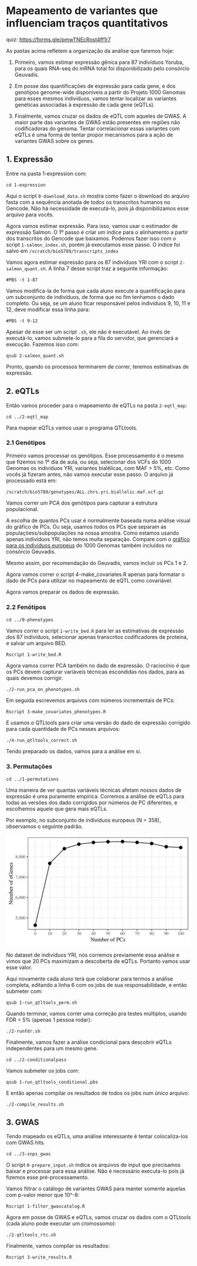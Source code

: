 # Mapeamento de variantes que influenciam traços quantitativos

quiz: https://forms.gle/pmwTNEcRost4ff1r7

As pastas acima refletem a organização da análise que faremos hoje:

1. Primeiro, vamos estimar expressão gênica para 87 indivíduos Yoruba, para os quais RNA-seq do mRNA total foi disponibilizado pelo consórcio Geuvadis.

2. Em posse das quantificações de expressão para cada gene, e dos genótipos genome-wide disponíveis a partir do Projeto 1000 Genomas para esses mesmos indivíduos, vamos tentar localizar as variantes genéticas associadas à expressão de cada gene (eQTLs).

3. Finalmente, vamos cruzar os dados de eQTL com aqueles de GWAS. A maior parte das variantes de GWAS estão presentes em regiões não codificadoras do genoma. Tentar correlacionar essas variantes com eQTLs é uma forma de tentar propor mecanismos para a ação de variantes GWAS sobre os genes.

## 1. Expressão

Entre na pasta 1-expression com:

```
cd 1-expression
```

Aqui o script `0-download_data.sh` mostra como fazer o download do arquivo fasta com a sequência anotada de todos os transcritos humanos no Gencode. Não há necessidade de executá-lo, pois já disponibilizamos esse arquivo para vocês.

Agora vamos estimar expressão. Para isso, vamos usar o estimador de expressão Salmon. O 1º passo é criar um índice para o alinhamento a partir dos transcritos do Gencode que baixamos. Podemos fazer isso com o script `1-salmon_index.sh`, porém já executamos esse passo. O índice foi salvo em `/scratch/bio5789/transcripts_index`

Vamos agora estimar expressão para os 87 indivíduos YRI com o script `2-salmon_quant.sh`. A linha 7 desse script traz a seguinte informação:

```
#PBS -t 1-87
```

Vamos modifica-la de forma que cada aluno execute a quantificação para um subconjunto de indivíduos, de forma que no fim tenhamos o dado completo. Ou seja, se um aluno ficar responsável pelos indivíduos 9, 10, 11 e 12, deve modificar essa linha para:

```
#PBS -t 9-12
```

Apesar de esse ser um script `.sh`, ele não é executável. Ao invés de executá-lo, vamos submete-lo para a fila do servidor, que gerenciará a execução. Fazemos isso com:

```
qsub 2-salmon_quant.sh
```

Pronto, quando os processos terminarem de correr, teremos estimativas de expressão.

## 2. eQTLs

Então vamos proceder para o mapeamento de eQTLs na pasta `2-eqtl_map`:

```
cd ../2-eqtl_map
```

Para mapear eQTLs vamos usar o programa QTLtools.

### 2.1 Genótipos

Primeiro vamos processar os genótipos. Esse processamento é o mesmo que fizemos no 1º dia de aula, ou seja, selecionar dos VCFs do 1000 Genomas os indivíduos YRI, variantes bialélicas, com MAF > 5%, etc. Como vocês já fizeram antes, não vamos executar esse passo. O arquivo já processado está em:

```
/scratch/bio5789/genotypes/ALL.chrs.yri.biallelic.maf.vcf.gz
```

Vamos correr um PCA dos genótipos para capturar a estrutura populacional.

A escolha de quantos PCs usar é normalmente baseada numa análise visual do gráfico de PCs. Ou seja, usamos todos os PCs que separam as populaçõess/subpopulações na nossa amostra. Como estamos usando apenas indivíduos YRI, não temos muita separação. Compare com o [gráfico para os indivíduos europeus](https://github.com/genevol-usp/curso-genomica-evolutiva/blob/master/dia6/2-eqtl_map/0-genotypes/PCA_em_europeus.png) do 1000 Genomas também incluídos no consórcio Geuvadis.

Mesmo assim, por recomendação do Geuvadis, vamos incluir os PCs 1 e 2.

Agora vamos correr o script 4-make_covariates.R apenas para formatar o dado de PCs para utilizar no mapeamento de eQTL como covariável.

Agora vamos preparar os dados de expressão.

### 2.2 Fenótipos

```
cd ../0-phenotypes
```

Vamos correr o script `1-write_bed.R` para ler as estimativas de expressão dos 87 indivíduos, selecionar apenas transcritos codificadores de proteína, e salvar um arquivo BED.

```
Rscript 1-write_bed.R
```

Agora vamos correr PCA também no dado de expressão. O raciocínio é que os PCs devem capturar variáveis técnicas escondidas nos dados, para as quais devemos corrigir.

```
./2-run_pca_on_phenotypes.sh
```

Em seguida escrevemos arquivos com números incrementais de PCs:

```
Rscript 3-make_covariates_phenotypes.R
```

E usamos o QTLtools para criar uma versão do dado de expressão corrigido para cada quantidade de PCs nesses arquivos:

```
./4-run_qtltools_correct.sh
```

Tendo preparado os dados, vamos para a análise em si.

### 3. Permutações

```
cd ../1-permutations
```

Uma maneira de ver quantas variáveis técnicas afetam nossos dados de expressão é uma puramente empírica. Corremos a análise de eQTLs para todas as versões dos dado corrigidos por números de PC diferentes, e escolhemos aquele que gera mais eQTLs.

Por exemplo, no subconjunto de indivíduos europeus (N = 358), observamos o seguinte padrão.

![](./2-eqtl_map/1-permutations/eGenges_europeus.png)

No dataset de indivíduos YRI, nós corremos previamente essa análise e vimos que 20 PCs maximizam a descoberta de eQTLs. Portanto vamos usar esse valor.

Aqui novamente cada aluno terá que colaborar para termos a análise completa, editando a linha 6 com os jobs de sua responsabilidade, e então submeter com:

```
qsub 1-run_qtltools_perm.sh
```

Quando terminar, vamos correr uma correção pra testes múltiplos, usando FDR = 5% (apenas 1 pessoa rodar):

```
./2-runfdr.sh
```

Finalmente, vamos fazer a análise condicional para descobrir eQTLs independentes para um mesmo gene.

```
cd ../2-conditionalpass
```

Vamos submeter os jobs com:

```
qsub 1-run_qtltools_conditional.pbs
```

E então apenas compilar os resultados de todos os jobs num único arquivo:

```
./2-compile_results.sh
```

## 3. GWAS

Tendo mapeado os eQTLs, uma análise interessante é tentar colocaliza-los com GWAS hits.

```
cd ../3-snps_gwas
```

O script `0-prepare_input.sh` indica os arquivos de input que precisamos baixar e processar para essa análise. Não é necessário executa-lo pois já fizemos esse pré-processamento.

Vamos filtrar o catálogo de variantes GWAS para manter somente aquelas com p-valor menor que 10^-8:

```
Rscript 1-filter_gwascatalog.R
```

Agora em posse de GWAS e eQTLs, vamos cruzar os dados com o QTLtools (cada aluno pode executar um cromossomo):

```
./2-qtltools_rtc.sh
```

Finalmente, vamos compilar os resultados:

```
Rscript 3-write_results.R
```
